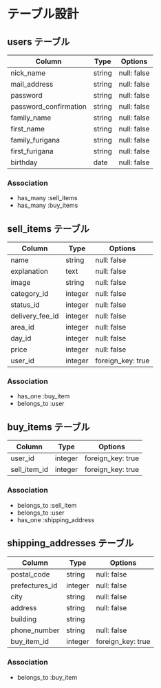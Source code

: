 # テーブル設計

## users テーブル

| Column                | Type    | Options     |
| --------------------- | ------- | ----------- |
| nick_name             | string  | null: false |
| mail_address          | string  | null: false |
| password              | string  | null: false |
| password_confirmation | string  | null: false |
| family_name           | string  | null: false |
| first_name            | string  | null: false |
| family_furigana       | string  | null: false |
| first_furigana        | string  | null: false |
| birthday              | date    | null: false |

### Association

- has_many :sell_items
- has_many :buy_items

## sell_items テーブル

| Column          | Type    | Options           |
| --------------- | ------- | ----------------- |
| name            | string  | null: false       |
| explanation     | text    | null: false       |
| image           | string  | null: false       |
| category_id     | integer | null: false       |
| status_id       | integer | null: false       |
| delivery_fee_id | integer | null: false       |
| area_id         | integer | null: false       |
| day_id          | integer | null: false       |
| price           | integer | null: false       |
| user_id         | integer | foreign_key: true |

### Association

- has_one :buy_item
- belongs_to :user

## buy_items テーブル

| Column       | Type    | Options           |
| ------------ | ------- | ----------------- |
| user_id      | integer | foreign_key: true |
| sell_item_id | integer | foreign_key: true |

### Association

- belongs_to :sell_item
- belongs_to :user
- has_one :shipping_address

## shipping_addresses テーブル

| Column          | Type    | Options           |
| ------------    | ------- | ----------------- |
| postal_code     | string  | null: false       |
| prefectures_id  | integer | null: false       |
| city            | string  | null: false       |
| address         | string  | null: false       |
| building        | string  |                   |
| phone_number    | string  | null: false       |
| buy_item_id     | integer | foreign_key: true |

### Association

- belongs_to :buy_item